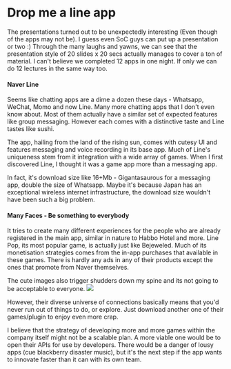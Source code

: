 Drop me a line app
===

The presentations turned out to be unexpectedly interesting (Even though of the apps may not be). I guess even SoC guys can put up a presentation or two :) Through the many laughs and yawns, we can see that the presentation style of 20 slides x 20 secs actually manages to cover a ton of material. I can't believe we completed 12 apps in one night. If only we can do 12 lectures in the same way too.

#### Naver Line

Seems like chatting apps are a dime a dozen these days - Whatsapp, WeChat, Momo and now Line. Many more chatting apps that I don't even know about. Most of them actually have a similar set of expected features like group messaging. However each comes with a distinctive taste and Line tastes like sushi.

The app, hailing from the land of the rising sun, comes with cutesy UI and features messaging and voice recording in its base app. Much of Line's uniqueness stem from it integration with a wide array of games. When I first discovered Line, I thought it was a game app more than a messaging app.

In fact, it's download size like 16+Mb - Gigantasaurous for a messaging app, double the size of Whatsapp. Maybe it's because Japan has an exceptional wireless internet infrastructure, the download size wouldn't have been such a big problem.


#### Many Faces - Be something to everybody
It tries to create many different experiences for the people who are already registered in the main app, similar in nature to Habbo Hotel and more. Line Pop, its most popular game, is actually just like Bejeweled. Much of its monetisation strategies comes from the in-app purchases that available in these games. There is hardly any ads in any of their products except the ones that promote from Naver themselves.

The cute images also trigger shudders down my spine and its not going to be acceptable to everyone.
<img src="http://static.campaign.naver.com/0/campaign/2012/04/line_sticker/img/pc/en/img_cony2.png">

However, their diverse universe of connections basically means that you'd never run out of things to do, or explore. Just download another one of their games/plugin to enjoy even more crap.

I believe that the strategy of developing more and more games within the company itself might not be a scalable plan. A more viable one would be to open their APIs for use by developers. There would be a danger of lousy apps (cue blackberry disaster music), but it's the next step if the app wants to innovate faster than it can with its own team.